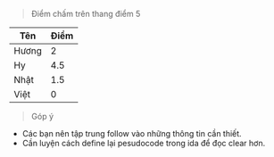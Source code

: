 > Điểm chấm trên thang điểm 5

| Tên     | Điểm |
| ----------- | ----------- |
| Hương  | 2     |
| Hy   | 4.5     |
| Nhật   | 1.5      |
| Việt    |      0       |
  
    
> Góp ý  

- Các bạn nên tập trung follow vào những thông tin cần thiết.
- Cần luyện cách define lại pesudocode trong ida để đọc clear hơn.
